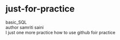 # just-for-practice
basic_SQL
<br>
author samriti saini 
<br>
I just one more practice how to use github foir practice
